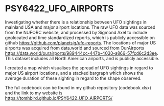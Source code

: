 # PSY6422_UFO_AIRPORTS
Investigating whether there is a relationship between UFO sightings in mainland USA and major airport locations. The raw UFO data was sourced from the NUFORC website, and processed by Sigmond Axel to include geolocated and time standardized reports, which is publicly accessible on github https://github.com/planetsig/ufo-reports. The locations of major US airports was acquired from data.world and sourced from OurAirports https://data.world/ourairports/989444cc-447b-4030-a866-57fcd6c2d3ee. This dataset includes all North American airports, and is publicly accessible.

I created a map which visualises the spread of UFO sightings in regard to major US airport locations, and a stacked bargraph which shows the average duration of these sighting in regard to the shape observed. 

The full codebook can be found in my github repository (codebook.xlsx) and the link to my website is https://tomhbird.github.io/PSY6422_UFO_AIRPORTS/

